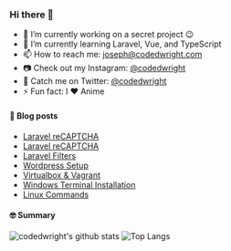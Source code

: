 ### Hi there 👋

- 🔭 I’m currently working on a secret project 😉
- 🌱 I’m currently learning Laravel, Vue, and TypeScript
- 📫 How to reach me: [joseph@codedwright.com](mailto:joseph@codedwright.com) 
- 📷 Check out my Instagram: [@codedwright](https://www.instagram.com/codedwright/)
- 🐤 Catch me on Twitter: [@codedwright](https://www.twitter.com/codedwright/) 
- ⚡ Fun fact: I ❤️ Anime

#### 📕 Blog posts
<!-- BLOG-POST-LIST:START -->
- [Laravel reCAPTCHA](https://codedwright.github.io/blog/laravel-field-order/)
- [Laravel reCAPTCHA](https://codedwright.github.io/blog/laravel-recaptcha/)
- [Laravel Filters](https://codedwright.github.io/blog/laravel-filters/)
- [Wordpress Setup](https://codedwright.github.io/blog/wordpress/)
- [Virtualbox &amp; Vagrant](https://codedwright.github.io/blog/virtualbox-vagrant/)
- [Windows Terminal Installation](https://codedwright.github.io/blog/windows-terminal/)
- [Linux Commands](https://codedwright.github.io/blog/linux-commands/)
<!-- BLOG-POST-LIST:END -->

#### 🤓 Summary

![codedwright's github stats](https://github-readme-stats.vercel.app/api?username=codedwright&hide=stars,prs,contribs,issues,contrib&show_icons=true&count_private=true)
![Top Langs](https://github-readme-stats.vercel.app/api/top-langs/?username=codedwright&&layout=compact&hide=hack)

